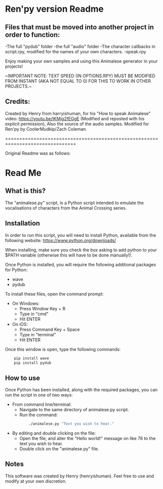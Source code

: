 # Ren'py version Readme
## Files that must be moved into another project in order to function:

-The full "pydub" folder
-the full "audio" folder
-The character callbacks in script.rpy, modified for the names of your own characters.
-speak.rpy

Enjoy making your own samples and using this Animalese generator in your projects!

~IMPORTANT NOTE: TEXT SPEED (IN OPTIONS.RPY) MUST BE MODIFIED FROM INSTANT (AKA NOT EQUAL TO 0) FOR THIS TO WORK IN OTHER PROJECTS.~

## Credits: 
Created by Henry from harryishuman, for his "How to speak Animalese" video: https://youtu.be/IKMjg2fEGgE (Modified and reposted with his explicit permission), Also the source of the audio samples.
Modified for Ren'py by CoolerMudkip/Zach Coleman.

===============================================================================

Original Readme was as follows:

# Read Me
## What is this?
The "animalese.py" script, is a Python script intended to emulate the vocalisations of characters from the Animal Crossing series.

## Installation
In order to run this script, you will need to install Python, available from the following website: https://www.python.org/downloads/

When installing, make sure you check the box asking to add python to your $PATH variable (otherwise this will have to be done manually!).

Once Python is installed, you will require the following additional packages for Python:
- wave
- pydub

To install these files, open the command prompt:
- On Windows:
    - Press Window Key + R
    - Type in "cmd"
    - Hit ENTER
- On iOS:
    - Press Command Key + Space
    - Type in "terminal"
    - Hit ENTER

Once this window is open, type the following commands:
```bash
    pip install wave
    pip install pydub
```

## How to use
Once Python has been installed, along with the required packages, you can run the script in one of two ways:
- From command line/terminal:
    - Navigate to the same directory of animalese.py script.
    - Run the command:
        ```bash
            ./animalese.py "Text you wish to hear."
        ```
- By editing and double clicking on the file:
    - Open the file, and alter the "Hello world!" message on like 78 to the text you wish to hear.
    - Double click on the "animalese.py" file. 

## Notes
This software was created by Henry (henryishuman).
Feel free to use and modify at your own discretion.
